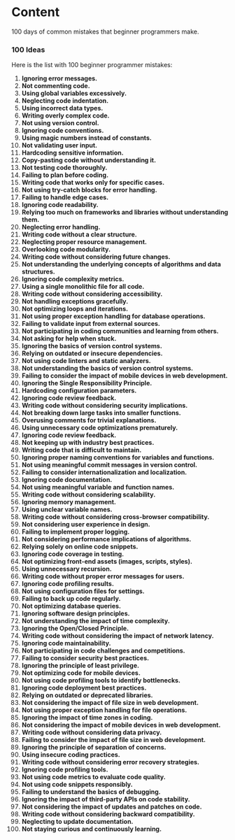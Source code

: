 # Content
100 days of common mistakes that beginner programmers make.

### 100 Ideas
Here is the list with 100 beginner programmer mistakes:

1. **Ignoring error messages.**
2. **Not commenting code.**
3. **Using global variables excessively.**
4. **Neglecting code indentation.**
5. **Using incorrect data types.**
6. **Writing overly complex code.**
7. **Not using version control.**
8. **Ignoring code conventions.**
9. **Using magic numbers instead of constants.**
10. **Not validating user input.**
11. **Hardcoding sensitive information.**
12. **Copy-pasting code without understanding it.**
13. **Not testing code thoroughly.**
14. **Failing to plan before coding.**
15. **Writing code that works only for specific cases.**
16. **Not using try-catch blocks for error handling.**
17. **Failing to handle edge cases.**
18. **Ignoring code readability.**
19. **Relying too much on frameworks and libraries without understanding them.**
20. **Neglecting error handling.**
21. **Writing code without a clear structure.**
22. **Neglecting proper resource management.**
23. **Overlooking code modularity.**
24. **Writing code without considering future changes.**
25. **Not understanding the underlying concepts of algorithms and data structures.**
26. **Ignoring code complexity metrics.**
27. **Using a single monolithic file for all code.**
28. **Writing code without considering accessibility.**
29. **Not handling exceptions gracefully.**
30. **Not optimizing loops and iterations.**
31. **Not using proper exception handling for database operations.**
32. **Failing to validate input from external sources.**
33. **Not participating in coding communities and learning from others.**
34. **Not asking for help when stuck.**
35. **Ignoring the basics of version control systems.**
36. **Relying on outdated or insecure dependencies.**
37. **Not using code linters and static analyzers.**
38. **Not understanding the basics of version control systems.**
39. **Failing to consider the impact of mobile devices in web development.**
40. **Ignoring the Single Responsibility Principle.**
41. **Hardcoding configuration parameters.**
42. **Ignoring code review feedback.**
43. **Writing code without considering security implications.**
44. **Not breaking down large tasks into smaller functions.**
45. **Overusing comments for trivial explanations.**
46. **Using unnecessary code optimizations prematurely.**
47. **Ignoring code review feedback.**
48. **Not keeping up with industry best practices.**
49. **Writing code that is difficult to maintain.**
50. **Ignoring proper naming conventions for variables and functions.**
51. **Not using meaningful commit messages in version control.**
52. **Failing to consider internationalization and localization.**
53. **Ignoring code documentation.**
54. **Not using meaningful variable and function names.**
55. **Writing code without considering scalability.**
56. **Ignoring memory management.**
57. **Using unclear variable names.**
58. **Writing code without considering cross-browser compatibility.**
59. **Not considering user experience in design.**
60. **Failing to implement proper logging.**
61. **Not considering performance implications of algorithms.**
62. **Relying solely on online code snippets.**
63. **Ignoring code coverage in testing.**
64. **Not optimizing front-end assets (images, scripts, styles).**
65. **Using unnecessary recursion.**
66. **Writing code without proper error messages for users.**
67. **Ignoring code profiling results.**
68. **Not using configuration files for settings.**
69. **Failing to back up code regularly.**
70. **Not optimizing database queries.**
71. **Ignoring software design principles.**
72. **Not understanding the impact of time complexity.**
73. **Ignoring the Open/Closed Principle.**
74. **Writing code without considering the impact of network latency.**
75. **Ignoring code maintainability.**
76. **Not participating in code challenges and competitions.**
77. **Failing to consider security best practices.**
78. **Ignoring the principle of least privilege.**
79. **Not optimizing code for mobile devices.**
80. **Not using code profiling tools to identify bottlenecks.**
81. **Ignoring code deployment best practices.**
82. **Relying on outdated or deprecated libraries.**
83. **Not considering the impact of file size in web development.**
84. **Not using proper exception handling for file operations.**
85. **Ignoring the impact of time zones in coding.**
86. **Not considering the impact of mobile devices in web development.**
87. **Writing code without considering data privacy.**
88. **Failing to consider the impact of file size in web development.**
89. **Ignoring the principle of separation of concerns.**
90. **Using insecure coding practices.**
91. **Writing code without considering error recovery strategies.**
92. **Ignoring code profiling tools.**
93. **Not using code metrics to evaluate code quality.**
94. **Not using code snippets responsibly.**
95. **Failing to understand the basics of debugging.**
96. **Ignoring the impact of third-party APIs on code stability.**
97. **Not considering the impact of updates and patches on code.**
98. **Writing code without considering backward compatibility.**
99. **Neglecting to update documentation.**
100. **Not staying curious and continuously learning.**
